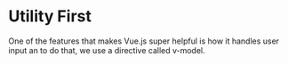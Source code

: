 <!-- .slide: data-state="layout-title" class="bg-dark"-->

# Utility First

> >

One of the features that makes Vue.js super helpful is how it handles user input an to do that, we use a directive called v-model.


